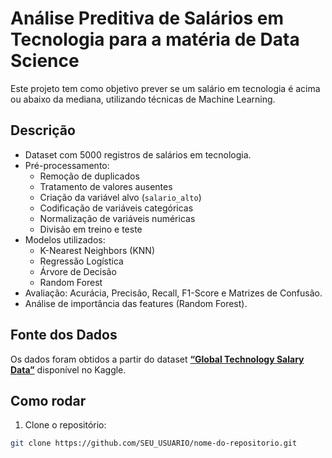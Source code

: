 # Análise Preditiva de Salários em Tecnologia para a matéria de Data Science

Este projeto tem como objetivo prever se um salário em tecnologia é acima ou abaixo da mediana, utilizando técnicas de Machine Learning.

## Descrição

- Dataset com 5000 registros de salários em tecnologia.
- Pré-processamento:
  - Remoção de duplicados
  - Tratamento de valores ausentes
  - Criação da variável alvo (`salario_alto`)
  - Codificação de variáveis categóricas
  - Normalização de variáveis numéricas
  - Divisão em treino e teste
- Modelos utilizados:
  - K-Nearest Neighbors (KNN)
  - Regressão Logística
  - Árvore de Decisão
  - Random Forest
- Avaliação: Acurácia, Precisão, Recall, F1-Score e Matrizes de Confusão.
- Análise de importância das features (Random Forest).

## Fonte dos Dados

Os dados foram obtidos a partir do dataset **[“Global Technology Salary Data”](https://www.kaggle.com/datasets/ruchi798/global-tech-salaries)** disponível no Kaggle.

## Como rodar

1. Clone o repositório:
```bash
git clone https://github.com/SEU_USUARIO/nome-do-repositorio.git
